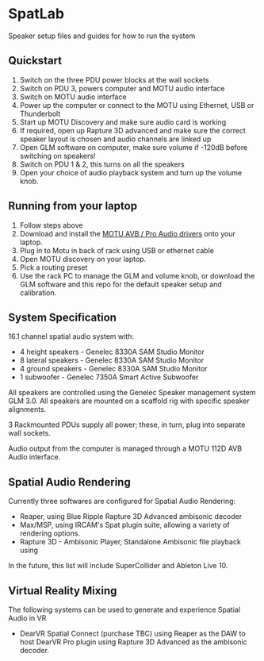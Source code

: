 # SpatLab
Speaker setup files and guides for how to run the system

## Quickstart

1. Switch on the three PDU power blocks at the wall sockets
2. Switch on PDU 3, powers computer and MOTU audio interface
3. Switch on MOTU audio interface
4. Power up the computer or connect to the MOTU using Ethernet, USB or Thunderbolt
5. Start up MOTU Discovery and make sure audio card is working
6. If required, open up Rapture 3D advanced and make sure the correct speaker layout is chosen and audio channels are linked up
7. Open GLM software on computer, make sure volume if -120dB before switching on speakers!
8. Switch on PDU 1 & 2, this turns on all the speakers
9. Open your choice of audio playback system and turn up the volume knob.

## Running from your laptop

1. Follow steps above
2. Download and install the [MOTU AVB / Pro Audio drivers](https://motu.com/download) onto your laptop.
3. Plug in to Motu in back of rack using USB or ethernet cable
4. Open MOTU discovery on your laptop.
5. Pick a routing preset
6. Use the rack PC to manage the GLM and volume knob, or download the GLM software and this repo for the default speaker setup and calibration.

## System Specification
16.1 channel spatial audio system with:

+ 4 height speakers - Genelec 8330A SAM Studio Monitor
+ 8 lateral speakers - Genelec 8330A SAM Studio Monitor
+ 4 ground speakers - Genelec 8330A SAM Studio Monitor
+ 1 subwoofer - Genelec 7350A Smart Active Subwoofer

All speakers are controlled using the Genelec Speaker management system GLM 3.0. All speakers are mounted on a scaffold rig with specific speaker alignments.

3 Rackmounted PDUs supply all power; these, in turn, plug into separate wall sockets.

Audio output from the computer is managed through a MOTU 112D AVB Audio interface.

## Spatial Audio Rendering

Currently three softwares are configured for Spatial Audio Rendering:

+ Reaper, using Blue Ripple Rapture 3D Advanced ambisonic decoder
+ Max/MSP, using IRCAM's Spat plugin suite, allowing a variety of rendering options.
+ Rapture 3D - Ambisonic Player, Standalone Ambisonic file playback using

In the future, this list will include SuperCollider and Ableton Live 10.

## Virtual Reality Mixing
The following systems can be used to generate and experience Spatial Audio in VR

+ DearVR Spatial Connect (purchase TBC) using Reaper as the DAW to host DearVR Pro plugin using Rapture 3D Advanced as the ambisonic decoder.
